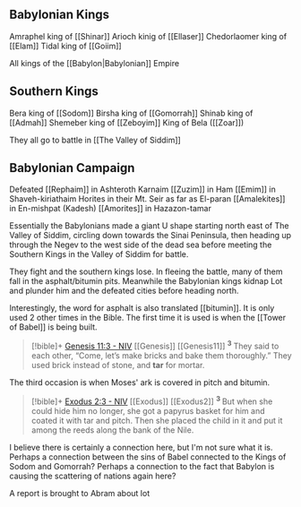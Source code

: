 
## Babylonian Kings
Amraphel king of [[Shinar]]
Arioch kinig of [[Ellaser]]
Chedorlaomer king of [[Elam]]
Tidal king of [[Goiim]]

All kings of the [[Babylon|Babylonian]] Empire
## Southern Kings
Bera king of [[Sodom]]
Birsha king of [[Gomorrah]]
Shinab king of [[Admah]]
Shemeber king of [[Zeboyim]]
King of Bela ([[Zoar]])

They all go to battle in [[The Valley of Siddim]]

## Babylonian Campaign
Defeated [[Rephaim]] in Ashteroth Karnaim
[[Zuzim]] in Ham
[[Emim]] in Shaveh-kiriathaim
Horites in their Mt. Seir as far as El-paran
[[Amalekites]] in En-mishpat (Kadesh)
[[Amorites]] in Hazazon-tamar 

Essentially the Babylonians made a giant U shape starting north east of The Valley of Siddim, circling down towards the Sinai Peninsula, then heading up through the Negev to the west side of the dead sea before meeting the Southern Kings in the Valley of Siddim for battle.

They fight and the southern kings lose. In fleeing the battle, many of them fall in the asphalt/bitumin pits. Meanwhile the Babylonian kings kidnap Lot and plunder him and the defeated cities before heading north. 

Interestingly, the word for asphalt is also translated [[bitumin]]. It is only used 2 other times in the Bible. The first time it is used is when the [[Tower of Babel]] is being built.

> [!bible]+ [Genesis 11:3 - NIV](https://bolls.life/NIV/1/11/) [[Genesis]] [[Genesis11]]
>  <sup> **3** </sup>They said to each other, “Come, let’s make bricks and bake them thoroughly.” They used brick instead of stone, and **tar** for mortar.

The third occasion is when Moses' ark is covered in pitch and bitumin. 

> [!bible]+ [Exodus 2:3 - NIV](https://bolls.life/NIV/2/2/) [[Exodus]] [[Exodus2]]
>  <sup> **3** </sup>But when she could hide him no longer, she got a papyrus basket for him and coated it with tar and pitch. Then she placed the child in it and put it among the reeds along the bank of the Nile.

I believe there is certainly a connection here, but I'm not sure what it is. Perhaps a connection between the sins of Babel connected to the Kings of Sodom and Gomorrah? Perhaps a connection to the fact that Babylon is causing the scattering of nations again here?

A report is brought to Abram about lot

